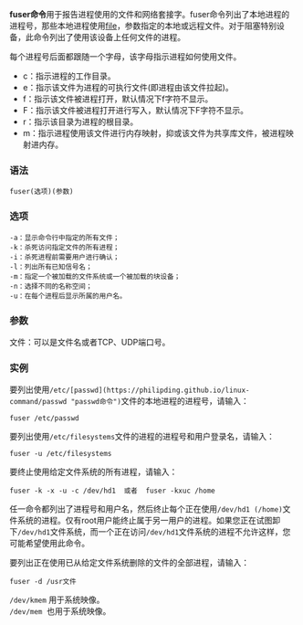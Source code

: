 **fuser命令**用于报告进程使用的文件和网络套接字。fuser命令列出了本地进程的进程号，那些本地进程使用[file](https://philipding.github.io/linux-command/file "file命令")，参数指定的本地或远程文件。对于阻塞特别设备，此命令列出了使用该设备上任何文件的进程。

每个进程号后面都跟随一个字母，该字母指示进程如何使用文件。

*   c：指示进程的工作目录。
*   e：指示该文件为进程的可执行文件(即进程由该文件拉起)。
*   f：指示该文件被进程打开，默认情况下f字符不显示。
*   F：指示该文件被进程打开进行写入，默认情况下F字符不显示。
*   r：指示该目录为进程的根目录。
*   m：指示进程使用该文件进行内存映射，抑或该文件为共享库文件，被进程映射进内存。

### 语法  

```
fuser(选项)(参数)
```

### 选项  

```
-a：显示命令行中指定的所有文件；
-k：杀死访问指定文件的所有进程；
-i：杀死进程前需要用户进行确认；
-l：列出所有已知信号名；
-m：指定一个被加载的文件系统或一个被加载的块设备；
-n：选择不同的名称空间；
-u：在每个进程后显示所属的用户名。
```

### 参数  

文件：可以是文件名或者TCP、UDP端口号。

### 实例  

要列出使用`/etc/[passwd](https://philipding.github.io/linux-command/passwd "passwd命令")`文件的本地进程的进程号，请输入：

```
fuser /etc/passwd
```

要列出使用`/etc/filesystems`文件的进程的进程号和用户登录名，请输入：

```
fuser -u /etc/filesystems
```

要终止使用给定文件系统的所有进程，请输入：

```
fuser -k -x -u -c /dev/hd1  或者  fuser -kxuc /home
```

任一命令都列出了进程号和用户名，然后终止每个正在使用`/dev/hd1 (/home)`文件系统的进程。仅有root用户能终止属于另一用户的进程。如果您正在试图卸下`/dev/hd1`文件系统，而一个正在访问`/dev/hd1`文件系统的进程不允许这样，您可能希望使用此命令。

要列出正在使用已从给定文件系统删除的文件的全部进程，请输入：

```
fuser -d /usr文件
```

`/dev/kmem` 用于系统映像。  
`/dev/mem`  也用于系统映像。